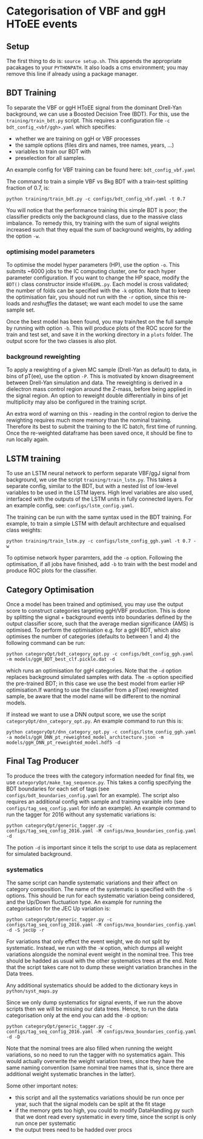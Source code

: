 # Categorisation of VBF and ggH HToEE events

## Setup

The first thing to do is: `source setup.sh`. This appends the appropriate pacakages to your `PYTHONPATH`. It also loads a cms environment; you may remove this line if already using a package manager.

## BDT Training

To separate the VBF or ggH HToEE signal from the dominant Drell-Yan background, we can use a Boosted Decision Tree (BDT).
For this, use the `training/train_bdt.py` script. This requires a configuration file `-c bdt_config_<vbf/ggh>.yaml` which specifies: 

* whether we are training on ggH or VBF processes
* the sample options (files dirs and names, tree names, years, ...)
* variables to train our BDT with
* preselection for all samples.

An example config for VBF training can be found here:  `bdt_config_vbf.yaml`

The command to train a simple VBF vs Bkg BDT with a train-test splitting fraction of 0.7, is:

```
python training/train_bdt.py -c configs/bdt_config_vbf.yaml -t 0.7
```

You will notice that the performance training this simple BDT is poor; the classifier predicts only the background class, due to the massive class imbalance. To remedy this, try training with the sum of signal weights increased such that they equal the sum of background weights, by adding the option `-w`.

### optimising model parameters
To optimise the model hyper parameters (HP), use the option `-o`. This submits ~6000 jobs to the IC computing cluster, one for each hyper parameter configuration. If you want to change the HP space, modify the `BDT()` class constructor inside `HToEEML.py`. Each model is cross validated; the number of folds can be specified with the `-k` option. Note that to keep the optimisation fair, you should not run with the `-r` option, since this re-loads and *reshuffles* the dataset; we want each model to use the same sample set.

Once the best model has been found, you may train/test on the full sample by running with option `-b`. This will produce plots of the ROC score for the train and test set, and save it in the working directory in a `plots` folder. The output score for the two classes is also plot.

### background reweighting
To apply a rewighting of a given MC sample (Drell-Yan as default) to data, in bins of pT(ee), use the option `-P`. This is motivated by known disagreement between Drell-Yan simulation and data. The reweighting is derived in a dielectron mass control region around the Z-mass, before being applied in the signal region. An option to reweight double differentially in bins of jet multiplicity may also be configured in the training script. 

An extra word of warning on this - reading in the control region to derive the rewighting requires much more memory than the nominal training. Therefore its best to submit the training to the IC batch, first time of running. Once the re-weighted dataframe has been saved once, it should be fine to run locally again.

## LSTM training

To use an LSTM neural network to perform separate VBF/ggJ signal from background, we use the script `training/train_lstm.py`. This takes a separate config, similar to the BDT, but with a nested list of low-level variables to be used in the LSTM layers. High level variables are also used, interfaced with the outputs of the LSTM units in fully connected layers. For an example config, see: `configs/lstm_config.yaml`.

The training can be run with the same syntax used in the BDT training. For example, to train a simple LSTM with default architecture and equalised class weights:

```
python training/train_lstm.py -c configs/lstm_config_ggh.yaml -t 0.7 -w
```

To optimise network hyper paramters, add the `-o` option. Following the optimisation, if all jobs have finished, add `-b` to train with the best model and produce ROC plots for the classifier.


## Category Optimisation
Once a model has been trained and optimised, you may use the output score to construct categories targeting ggH/VBF production.
This is done by splitting the signal + background events into boundaries defined by the output classifier score, such that the average median significance (AMS) is optimised.
To perform the optimisation e.g. for a ggH BDT, which also optimises the number of categories (defaults to between 1 and 4) the following command can be run:

```
python categoryOpt/bdt_category_opt.py -c configs/bdt_config_ggh.yaml -m models/ggH_BDT_best_clf.pickle.dat -d
```

which runs an optimisation for ggH categories. Note that the `-d` option replaces background simulated samples with data. The `-m` option specified the pre-trained BDT; in this case we use the best model from earlier HP optimisation.If wanting to use the classifier from a pT(ee) reweighted sample, be aware that the model name will be different to the nominal models.

If instead we want to use a DNN output score, we use the script `categoryOpt/dnn_category_opt.py`. An example command to run this is:

```
python categoryOpt/dnn_category_opt.py -c configs/lstm_config_ggh.yaml -a models/ggH_DNN_pt_reweighted_model_architecture.json -m models/ggH_DNN_pt_reweighted_model.hdf5 -d 
```

## Final Tag Producer
To produce the trees with the category information needed for final fits, we use `categoryOpt/make_tag_sequence.py`. This takes a config specifying the BDT boundaries for each set of tags (see `configs/bdt_boundaries_config.yaml` for an example). The script also requires an additional config with sample and training varaible info (see `configs/tag_seq_config.yaml` for info an example). An example command to run the tagger for 2016 without any systematic variations is:

```
python categoryOpt/generic_tagger.py -c configs/tag_seq_config_2016.yaml -M configs/mva_boundaries_config.yaml -d 
```

The potion `-d` is important since it tells the script to use data as replacement for simulated background.

### systematics
The same script can handle systematic variations and their affect on category composition. The name of the systematic is specified with the `-S` options. This should be run for each systematic variation being considered, and the Up/Down fluctuation type. An example for running the categorisation for the JEC Up variation is:

```
python categoryOpt/generic_tagger.py -c configs/tag_seq_config_2016.yaml -M configs/mva_boundaries_config.yaml -d -S jecUp -r
```

For variations that only effect the event weight, we do not split by systematic. Instead, we run with the `-W` option, which dumps all weight variations alongside the nominal event weight in the nominal tree. This tree should be hadded as usual with the other systematics trees at the end. Note that the script takes care not to dump these weight variation branches in the Data trees.

Any additional systematics should be added to the dictionary keys in `python/syst_maps.py`

Since we only dump systematics for signal events, if we run the above scripts then we will be missing our data trees. Hence, to run the data categorisation only at the end you can add the `-D` option:

```
python categoryOpt/generic_tagger.py -c configs/tag_seq_config_2016.yaml -M configs/mva_boundaries_config.yaml -d -D
```

Note that the nominal trees are also filled when running the weight variations, so no need to run the tagger with no systematics again. This would actually overwrite the weight variation trees, since they have the same naming convention (same nominal tree names that is, since there are additional weight systematic branches in the latter).


Some other important notes:
* this script and all the systematics variations should be run once per year, such that the signal models can be split at the fit stage
* if the memory gets too high, you could to modify DataHandling.py such that we dont read every systematic in every time, since the script is only run once per systematic
* the output trees need to be hadded over procs

